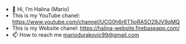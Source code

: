 - 👋 Hi, I’m Halina (Mario)
- This is my YouTube chanel: https://www.youtube.com/channel/UCG0h6r6T1joRASO29JV9qMQ
- This is my Website chanel: https://halina-website.firebaseapp.com/
- 📫 How to reach me mariodurakovic99@gmail.com

<!---
halina20011/halina20011 is a ✨ special ✨ repository because its `README.md` (this file) appears on your GitHub profile.
You can click the Preview link to take a look at your changes.
--->
